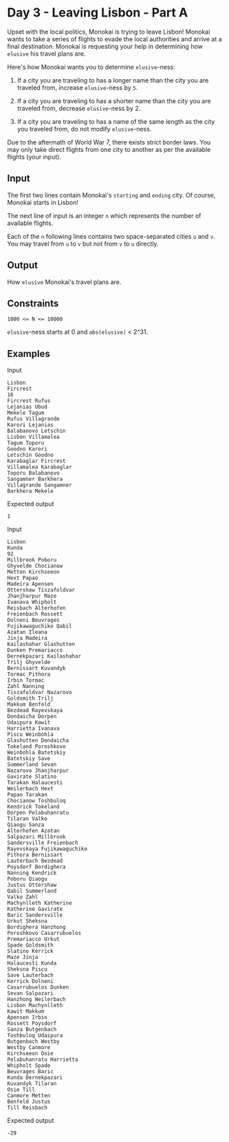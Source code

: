 # Day 3 - Leaving Lisbon - Part A

Upset with the local politics, Monokai is trying to leave Lisbon! Monokai wants
to take a series of flights to evade the local authorities and arrive at a
final destination. Monokai is requesting your help in determining how `elusive`
his travel plans are.

Here's how Monokai wants you to determine `elusive`-ness:

1) If a city you are traveling to has a longer name than the city you
are traveled from, increase `elusive`-ness by
`5`.

2) If a city you are traveling to has a shorter name than the city you
are traveled from, decrease `elusive`-ness
by 2.

3) If a city you are traveling to has a name of the same length as the city you
traveled from, do not modify `elusive`-ness.

Due to the aftermath of World War 7, there exists strict border laws. You may
only take direct flights from one city to another as per the available flights
(your input).

## Input
The first two lines contain Monokai's `starting` and `ending` city. Of course,
Monokai starts in Lisbon!

The next line of input is an integer `n` which represents the number of
available flights.

Each of the `n` following lines contains two space-separated cities `u` and
`v`. You may travel from `u` to `v` but not from `v` to `u` directly.

## Output
How `elusive` Monokai's travel plans are.

## Constraints
`1000 <= N <= 10000`

`elusive`-ness starts at 0 and `abs(elusive)` < 2^31.

## Examples

Input
```
Lisbon
Fircrest
16
Fircrest Rufus
Lejanias Ubud
Mekele Tagum
Rufus Villagrande
Karori Lejanias
Balabanovo Letschin
Lisbon Villamalea
Tagum Toporu
Goodno Karori
Letschin Goodno
Karabaglar Fircrest
Villamalea Karabaglar
Toporu Balabanovo
Sangamner Barkhera
Villagrande Sangamner
Barkhera Mekele
```

Expected output
```
1
```

Input
```
Lisbon
Kunda
92
Millbrook Poboru
Ghyvelde Chocianow
Metten Kirchseeon
Hext Papao
Madeira Apensen
Ottershaw Tiszafoldvar
Jhanjharpur Maze
Ivanava Whipholt
Reisbach Alterhofen
Freienbach Rossett
Dolneni Beuvrages
Fujikawaguchiko Qabil
Azatan Ileana
Jinja Madeira
Kailashahar Glashutten
Dunken Premariacco
Dernekpazari Kailashahar
Trilj Ghyvelde
Bernissart Kuvandyk
Tormac Pithora
Irbin Tormac
Zahl Nanning
Tiszafoldvar Nazarovo
Goldsmith Trilj
Makkum Benfeld
Bezdead Rayevskaya
Dondaicha Dorpen
Udaipura Kawit
Harrietta Ivanava
Piscu Weinbohla
Glashutten Dondaicha
Tokeland Poroshkovo
Weinbohla Batetskiy
Batetskiy Save
Summerland Sevan
Nazarovo Jhanjharpur
Gavirate Slatino
Tarakan Halaucesti
Weilerbach Hext
Papao Tarakan
Chocianow Toshbuloq
Kendrick Tokeland
Dorpen Pelabuhanratu
Tilaran Valko
Qiaogu Sanza
Alterhofen Azatan
Salpazari Millbrook
Sandersville Freienbach
Rayevskaya Fujikawaguchiko
Pithora Bernissart
Lauterbach Bezdead
Poysdorf Bordighera
Nanning Kendrick
Poboru Qiaogu
Justus Ottershaw
Qabil Summerland
Valko Zahl
Machynlleth Katherine
Katherine Gavirate
Baric Sandersville
Urkut Sheksna
Bordighera Hanzhong
Poroshkovo Casarrubuelos
Premariacco Urkut
Spade Goldsmith
Slatino Kerrick
Maze Jinja
Halaucesti Kunda
Sheksna Piscu
Save Lauterbach
Kerrick Dolneni
Casarrubuelos Dunken
Sevan Salpazari
Hanzhong Weilerbach
Lisbon Machynlleth
Kawit Makkum
Apensen Irbin
Rossett Poysdorf
Sanza Butgenbach
Toshbuloq Udaipura
Butgenbach Westby
Westby Canmore
Kirchseeon Osie
Pelabuhanratu Harrietta
Whipholt Spade
Beuvrages Baric
Kunda Dernekpazari
Kuvandyk Tilaran
Osie Till
Canmore Metten
Benfeld Justus
Till Reisbach
```

Expected output
```
-29
```
